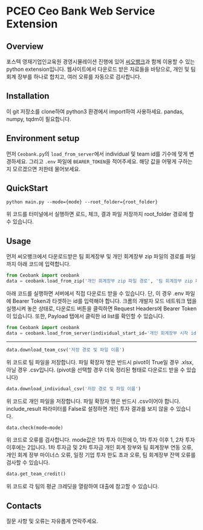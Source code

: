 # PCEO Ceo Bank Web Service Extension

## Overview
포스텍 영재기업인교육원 경영시뮬레이션 진행에 있어 [씨오뱅크](adminbank.pceo.club)과 함께 이용할 수 있는 python extension입니다. 웹사이트에서 다운로드 받은 자료들을 바탕으로, 개인 및 팀 회계 장부를 하나로 합치고, 여러 오류를 자동으로 검사합니다. 

## Installation
이 git 저장소를 clone하여 python3 환경에서 import하여 사용하세요. pandas, numpy, tqdm이 필요합니다.

## Environment setup

먼저 `Ceobank.py`의 `load_from_server`에서 individual 및 team id를 기수에 맞게 변경하세요.
그리고 `.env` 파일에 `BEARER_TOKEN`을 적어주세요.
해당 값을 어떻게 구하는지 모르겠으면 저한테 물어보세요.

## QuickStart
``` shell
python main.py --mode={mode} --root_folder={root_folder}
```

위 코드를 터미널에서 실행하면 로드, 체크, 결과 파일 저장까지 root_folder 경로에 할 수 있습니다.


## Usage
먼저 씨오뱅크에서 다운로드받은 팀 회계장부 및 개인 회계장부 zip 파일의 경로를 파일까지 아래 코드에 입력합니다.

``` python
from Ceobank import ceobank
data = ceobank.load_from_zip('개인 회계장부 zip 파일 경로', '팀 회계장부 zip 파일 경로')
```

아래 코드를 실행하면 서버에서 직접 다운로드 받을 수 있습니다.
단, 이 경우 .env 파일에 Bearer Token과 타겟하는 id를 입력해야 합니다.
크롬의 개발자 모드 네트워크 탭을 실행시켜 놓은 상태로, 다운로드 버튼을 클릭하면 Request Headers에 Bearer Token이 있습니다.
또한, Payload 탭에서 클릭한 id list를 확인할 수 있습니다.

``` python
from Ceobank import ceobank
data = ceobank.load_from_server(individual_start_id='개인 회계장부 시작 id', team_start_id='팀 회계장부 시작 id', individual_end_id='개인 회계장부 끝 id', team_end_id='팀 회계장부 끝 id')
```

---

``` python
data.download_team_csv('저장 경로 및 파일 이름')
```
위 코드로 팀 파일을 저장합니다. 파일 확장자 명은 반드시 pivot이 True일 경우 .xlsx, 아닐 경우 .csv입니다. (pivot을 선택할 경우 더욱 정리된 형태로 다운로드 받을 수 있습니다)

``` python
data.download_individual_csv('저장 경로 및 파일 이름')
```
위 코드로 개인 파일을 저장합니다. 파일 확장자 명은 반드시 .csv이어야 합니다. include_result 파라미터를 False로 설정하면 개인 투자 결과를 보지 않을 수 있습니다. 

``` python
data.check(mode=mode)
```
위 코드로 오류를 검사합니다. mode값은 1차 투자 이전에 0, 1차 투자 이후 1, 2차 투자 이후에는 2입니다. 
1차 투자금 및 2차 투자금 개인 회계 장부와 팀 회계장부 연동 오류, 개인 회계 장부 마이너스 오류, 일정 기업 투자 한도 초과 오류, 팀 회계장부 잔액 오류를 검사할 수 있습니다. 

``` python
data.get_team_credit()
```
위 코드로 각 팀의 평균 크레딧을 열람하여 대출에 참고할 수 있습니다. 

## Contacts
질문 사항 및 오류는 자유롭게 연락주세요. 
